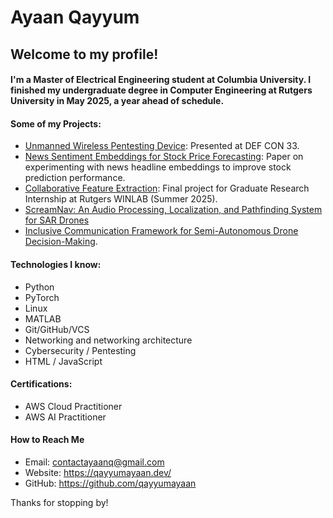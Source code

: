 # Ayaan Qayyum
## Welcome to my profile!
#### I'm a Master of Electrical Engineering student at Columbia University. I finished my undergraduate degree in Computer Engineering at Rutgers University in May 2025, a year ahead of schedule. 

#### Some of my Projects: 
- [Unmanned Wireless Pentesting Device](https://github.com/hransom528/ECECapstoneProject): Presented at DEF CON 33.
- [ News Sentiment Embeddings for Stock Price Forecasting](https://doi.org/10.48550/arXiv.2507.01970): Paper on experimenting with news headline embeddings to improve stock prediction performance. 
- [Collaborative Feature Extraction](https://gitlab.orbit-lab.org/r3-25/pca): Final project for Graduate Research Internship at Rutgers WINLAB (Summer 2025). 
- [ScreamNav: An Audio Processing, Localization, and Pathfinding System for SAR Drones](https://github.com/anjalidaftary/SARDrone)
- [Inclusive Communication Framework for Semi-Autonomous Drone Decision-Making](https://github.com/anjalidaftary/SARDrone). 

#### Technologies I know: 
- Python
- PyTorch
- Linux
- MATLAB
- Git/GitHub/VCS
- Networking and networking architecture
- Cybersecurity / Pentesting
- HTML / JavaScript

#### Certifications: 
- AWS Cloud Practitioner
- AWS AI Practitioner

#### How to Reach Me
- Email: contactayaanq@gmail.com
- Website: https://qayyumayaan.dev/
- GitHub: https://github.com/qayyumayaan

Thanks for stopping by!
